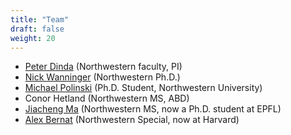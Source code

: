 ```yaml
---
title: "Team"
draft: false
weight: 20
---
```


- [Peter Dinda](http://pdinda.org/) (Northwestern faculty, PI)
- [Nick Wanninger](https://nickw.io/) (Northwestern Ph.D.)
- [Michael Polinski](https://michaelpolinski.com/) (Ph.D. Student, Northwestern University)
- Conor Hetland (Northwestern MS, ABD)
- [Jiacheng Ma](https://people.epfl.ch/jiacheng.ma?lang=en)
  (Northwestern MS, now a Ph.D. student at EPFL)
- [Alex Bernat](https://github.com/alexbernat) (Northwestern Special,
  now at Harvard)

